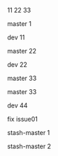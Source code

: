 11
22
33

master 1


dev 11


master 22

dev 22

master 33


master 33

dev 44


fix issue01

stash-master 1

stash-master 2